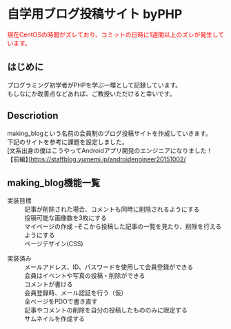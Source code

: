# 自学用ブログ投稿サイト byPHP

<font color="#ff0000">現在CentOSの時間がズレており、コミットの日時に1週間以上のズレが発生しています。</font>

## はじめに
プログラミング初学者がPHPを学ぶ一環として記録しています。  
もしなにか改善点などあれば、ご教授いただけると幸いです。

## Descriotion
making_blogという名前の会員制のブログ投稿サイトを作成していきます。  
下記のサイトを参考に課題を設定しました。  
[文系出身の僕はこうやってAndroidアプリ開発のエンジニアになりました！【前編】]<https://staffblog.yumemi.jp/androidengineer20151002/>

## making_blog機能一覧
<dl>
  <dt>実装目標</dt>
  <dd>記事が削除された場合、コメントも同時に削除されるようにする</dd>
  <dd>投稿可能な画像数を3枚にする</dd>
  <dd>マイページの作成  
  -そこから投稿した記事の一覧を見たり、削除を行えるようにする</dd>
  <dd>ページデザイン(CSS)</dd>
</dl>

<dl>
  <dt>実装済み</dt>
  <dd>メールアドレス、ID、パスワードを使用して会員登録ができる</dd>
  <dd>会員はイベントや写真の投稿・削除ができる</dd>
  <dd>コメントが書ける</dd>
  <dd>会員登録時、メール認証を行う（仮）</dd>
  <dd>全ページをPDOで書き直す</dd>
  <dd>記事やコメントの削除を自分の投稿したもののみに限定する</dd>
  <dd>サムネイルを作成する</dd>
</dl>
